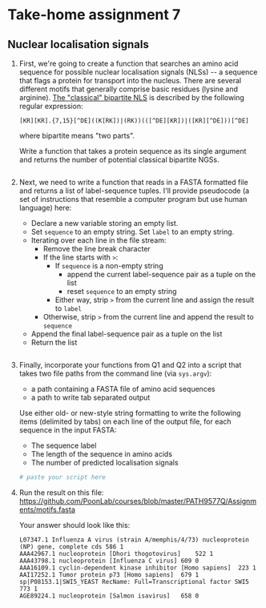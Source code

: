 # Take-home assignment 7
## Nuclear localisation signals

1. First, we're going to create a function that searches an amino acid sequence for possible nuclear localisation signals (NLSs) -- a sequence that flags a protein for transport into the nucleus.  There are several different motifs that generally comprise basic residues (lysine and arginine).  [The "classical" bipartite NLS](http://elm.eu.org/elms/TRG_NLS_Bipartite_1) is described by the following regular expression:
   ```
   [KR][KR].{7,15}[^DE]((K[RK])|(RK))(([^DE][KR])|([KR][^DE]))[^DE]
   ```
   where bipartite means "two parts".
   
   Write a function that takes a protein sequence as its single argument and returns the number of potential classical bipartite NGSs.
   ```python
   
   
   ```
   
2. Next, we need to write a function that reads in a FASTA formatted file and returns a list of label-sequence tuples.  I'll provide pseudocode (a set of instructions that resemble a computer program but use human language) here:
   - Declare a new variable storing an empty list.
   - Set `sequence` to an empty string.  Set `label` to an empty string.
   - Iterating over each line in the file stream:
      - Remove the line break character
      - If the line starts with `>`:
         - If `sequence` is a non-empty string
            - append the current label-sequence pair as a tuple on the list
            - reset `sequence` to an empty string
         - Either way, strip `>` from the current line and assign the result to `label`
      - Otherwise, strip `>` from the current line and append the result to `sequence`
   - Append the final label-sequence pair as a tuple on the list
   - Return the list
   ```python
   
   ```
   
3. Finally, incorporate your functions from Q1 and Q2 into a script that takes two file paths from the command line (via `sys.argv`):
   * a path containing a FASTA file of amino acid sequences
   * a path to write tab separated output
   
   Use either old- or new-style string formatting to write the following items (delimited by tabs) on each line of the output file, for each sequence in the input FASTA:
   * The sequence label
   * The length of the sequence in amino acids
   * The number of predicted localisation signals
   
   ```python
   # paste your script here
   
   ```


4. Run the result on this file:
   https://github.com/PoonLab/courses/blob/master/PATH9577Q/Assignments/motifs.fasta
   
   Your answer should look like this:
   ```
   L07347.1 Influenza A virus (strain A/memphis/4/73) nucleoprotein (NP) gene, complete cds	586	1
   AAA42967.1 nucleoprotein [Dhori thogotovirus]	522	1
   AAA43798.1 nucleoprotein [Influenza C virus]	609	0
   AAA16109.1 cyclin-dependent kinase inhibitor [Homo sapiens]	223	1
   AAI17252.1 Tumor protein p73 [Homo sapiens]	679	1
   sp|P08153.1|SWI5_YEAST RecName: Full=Transcriptional factor SWI5	773	1
   AGE89224.1 nucleoprotein [Salmon isavirus]	658	0   
   ```
